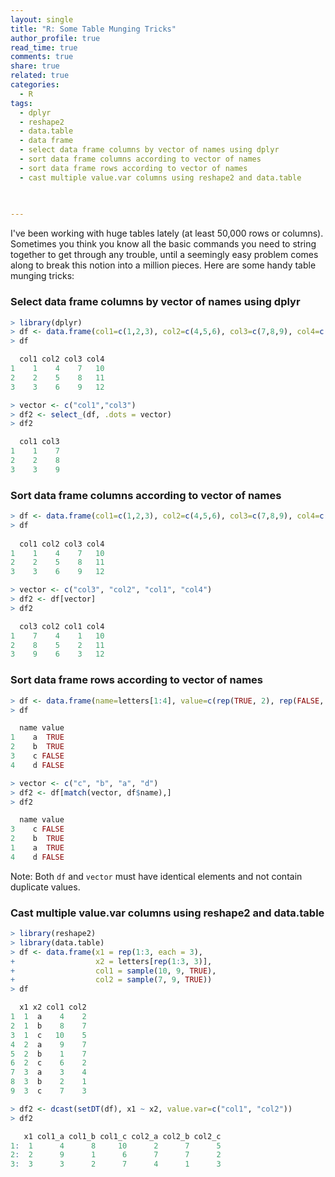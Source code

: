 ```yaml
---
layout: single
title: "R: Some Table Munging Tricks"
author_profile: true
read_time: true
comments: true
share: true
related: true
categories:
  - R
tags:
  - dplyr
  - reshape2
  - data.table
  - data frame
  - select data frame columns by vector of names using dplyr
  - sort data frame columns according to vector of names
  - sort data frame rows according to vector of names
  - cast multiple value.var columns using reshape2 and data.table
  
  

---
```


I've been working with huge tables lately (at least 50,000 rows or columns). Sometimes you think you know all the basic commands you need to string together to get through any trouble, until a seemingly easy problem comes along to break this notion into a million pieces. Here are some handy table munging tricks:

<!-- readmore -->

### Select data frame columns by vector of names using dplyr

```R
> library(dplyr)
> df <- data.frame(col1=c(1,2,3), col2=c(4,5,6), col3=c(7,8,9), col4=c(10,11,12))
> df

  col1 col2 col3 col4
1    1    4    7   10
2    2    5    8   11
3    3    6    9   12

> vector <- c("col1","col3")
> df2 <- select_(df, .dots = vector)
> df2

  col1 col3
1    1    7
2    2    8
3    3    9
```

### Sort data frame columns according to vector of names

```R
> df <- data.frame(col1=c(1,2,3), col2=c(4,5,6), col3=c(7,8,9), col4=c(10,11,12))
> df
  
  col1 col2 col3 col4
1    1    4    7   10
2    2    5    8   11
3    3    6    9   12

> vector <- c("col3", "col2", "col1", "col4")
> df2 <- df[vector]
> df2

  col3 col2 col1 col4
1    7    4    1   10
2    8    5    2   11
3    9    6    3   12
```

### Sort data frame rows according to vector of names

```R
> df <- data.frame(name=letters[1:4], value=c(rep(TRUE, 2), rep(FALSE, 2)))
> df

  name value
1    a  TRUE
2    b  TRUE
3    c FALSE
4    d FALSE

> vector <- c("c", "b", "a", "d")
> df2 <- df[match(vector, df$name),]
> df2

  name value
3    c FALSE
2    b  TRUE
1    a  TRUE
4    d FALSE
```

Note: Both ```df``` and ```vector``` must have identical elements and not contain duplicate values.

### Cast multiple value.var columns using reshape2 and data.table

``` R
> library(reshape2)
> library(data.table)
> df <- data.frame(x1 = rep(1:3, each = 3),
+                  x2 = letters[rep(1:3, 3)],
+                  col1 = sample(10, 9, TRUE),
+                  col2 = sample(7, 9, TRUE))
> df

  x1 x2 col1 col2
1  1  a    4    2
2  1  b    8    7
3  1  c   10    5
4  2  a    9    7
5  2  b    1    7
6  2  c    6    2
7  3  a    3    4
8  3  b    2    1
9  3  c    7    3

> df2 <- dcast(setDT(df), x1 ~ x2, value.var=c("col1", "col2"))
> df2

   x1 col1_a col1_b col1_c col2_a col2_b col2_c
1:  1      4      8     10      2      7      5
2:  2      9      1      6      7      7      2
3:  3      3      2      7      4      1      3 
```
